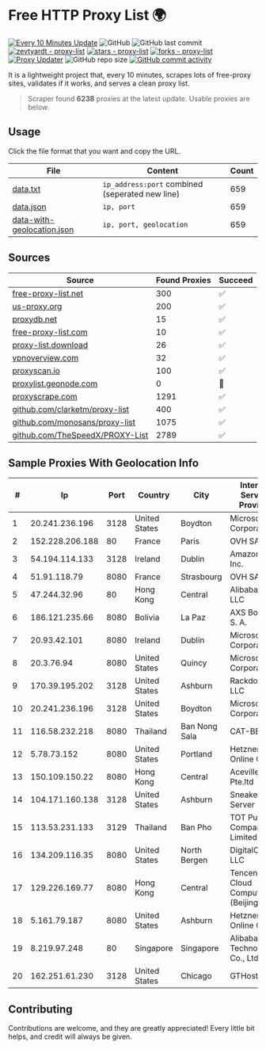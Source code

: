 
# Free HTTP Proxy List 🌍

[![Every 10 Minutes Update](https://github.com/mertguvencli/http-proxy-list/actions/workflows/main.yml/badge.svg?branch=main)](https://github.com/mertguvencli/http-proxy-list/actions/workflows/main.yml)
![GitHub](https://img.shields.io/github/license/mertguvencli/http-proxy-list)
![GitHub last commit](https://img.shields.io/github/last-commit/mertguvencli/http-proxy-list)
[![zevtyardt - proxy-list](https://img.shields.io/static/v1?label=zevtyardt&message=proxy-list&color=blue&logo=github)](https://github.com/zevtyardt/proxy-list "Go to GitHub repo")
[![stars - proxy-list](https://img.shields.io/github/stars/zevtyardt/proxy-list?style=social)](https://github.com/zevtyardt/proxy-list)
[![forks - proxy-list](https://img.shields.io/github/forks/zevtyardt/proxy-list?style=social)](https://github.com/zevtyardt/proxy-list)
[![Proxy Updater](https://github.com/zevtyardt/proxy-list/workflows/Proxy%20Updater/badge.svg)](https://github.com/zevtyardt/proxy-list/actions?query=workflow:"Proxy+Updater")
![GitHub repo size](https://img.shields.io/github/repo-size/zevtyardt/proxy-list)
[![GitHub commit activity](https://img.shields.io/github/commit-activity/m/zevtyardt/proxy-list?logo=commits)](https://github.com/zevtyardt/proxy-list/commits/main)

It is a lightweight project that, every 10 minutes, scrapes lots of free-proxy sites, validates if it works, and serves a clean proxy list.

> Scraper found **6238** proxies at the latest update. Usable proxies are below.

## Usage

Click the file format that you want and copy the URL.

|File|Content|Count|
|----|-------|-----|
|[data.txt](https://raw.githubusercontent.com/mertguvencli/http-proxy-list/main/proxy-list/data.txt)|`ip_address:port` combined (seperated new line)|659|
|[data.json](https://raw.githubusercontent.com/mertguvencli/http-proxy-list/main/proxy-list/data.json)|`ip, port`|659|
|[data-with-geolocation.json](https://raw.githubusercontent.com/mertguvencli/http-proxy-list/main/proxy-list/data-with-geolocation.json)|`ip, port, geolocation`|659|

## Sources

|Source|Found Proxies|Succeed|
|------|-------------|-------|
|[free-proxy-list.net](https://free-proxy-list.net)|300|✅|
|[us-proxy.org](https://www.us-proxy.org)|200|✅|
|[proxydb.net](http://proxydb.net)|15|✅|
|[free-proxy-list.com](https://free-proxy-list.com/?page=&port=&type%5B%5D=http&type%5B%5D=https&up_time=0&search=Search)|10|✅|
|[proxy-list.download](https://www.proxy-list.download/HTTP)|26|✅|
|[vpnoverview.com](https://vpnoverview.com/privacy/anonymous-browsing/free-proxy-servers)|32|✅|
|[proxyscan.io](https://www.proxyscan.io)|100|✅|
|[proxylist.geonode.com](https://proxylist.geonode.com/api/proxy-list?limit=300&page=1&sort_by=lastChecked&sort_type=desc&protocols=http,https)|0|🚫|
|[proxyscrape.com](https://api.proxyscrape.com/v2/?request=displayproxies&protocol=http&timeout=10000&country=all&ssl=all&anonymity=all)|1291|✅|
|[github.com/clarketm/proxy-list](https://raw.githubusercontent.com/clarketm/proxy-list/master/proxy-list-raw.txt)|400|✅|
|[github.com/monosans/proxy-list](https://raw.githubusercontent.com/monosans/proxy-list/main/proxies/http.txt)|1075|✅|
|[github.com/TheSpeedX/PROXY-List](https://raw.githubusercontent.com/TheSpeedX/PROXY-List/master/http.txt)|2789|✅|


## Sample Proxies With Geolocation Info

|#|Ip|Port|Country|City|Internet Service Provider|
|-|--|----|-------|----|-------------------------|
|1|20.241.236.196|3128|United States|Boydton|Microsoft Corporation|
|2|152.228.206.188|80|France|Paris|OVH SAS|
|3|54.194.114.133|3128|Ireland|Dublin|Amazon.com, Inc.|
|4|51.91.118.79|8080|France|Strasbourg|OVH SAS|
|5|47.244.32.96|80|Hong Kong|Central|Alibaba.com LLC|
|6|186.121.235.66|8080|Bolivia|La Paz|AXS Bolivia S. A.|
|7|20.93.42.101|8080|Ireland|Dublin|Microsoft Corporation|
|8|20.3.76.94|8080|United States|Quincy|Microsoft Corporation|
|9|170.39.195.202|3128|United States|Ashburn|Rackdog, LLC|
|10|20.241.236.196|3128|United States|Boydton|Microsoft Corporation|
|11|116.58.232.218|8080|Thailand|Ban Nong Sala|CAT-BB|
|12|5.78.73.152|8080|United States|Portland|Hetzner Online GmbH|
|13|150.109.150.22|8080|Hong Kong|Central|Aceville Pte.ltd|
|14|104.171.160.138|3128|United States|Ashburn|Sneaker Server|
|15|113.53.231.133|3129|Thailand|Ban Pho|TOT Public Company Limited|
|16|134.209.116.35|8080|United States|North Bergen|DigitalOcean, LLC|
|17|129.226.169.77|8080|Hong Kong|Central|Tencent Cloud Computing (Beijing) Co|
|18|5.161.79.187|8080|United States|Ashburn|Hetzner Online GmbH|
|19|8.219.97.248|80|Singapore|Singapore|Alibaba (US) Technology Co., Ltd.|
|20|162.251.61.230|3128|United States|Chicago|GTHost|



## Contributing

Contributions are welcome, and they are greatly appreciated! Every
little bit helps, and credit will always be given.

